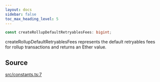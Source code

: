 ```yaml
---
layout: docs
sidebar: false
toc_max_heading_level: 5
---
```


```ts
const createRollupDefaultRetryablesFees: bigint;
```

createRollupDefaultRetryablesFees represents the default retryables fees for
rollup transactions and returns an Ether value.

## Source

[src/constants.ts:7](https://github.com/OffchainLabs/arbitrum-orbit-sdk/blob/cfcbd32d6879cf7817a33b24f062a0fd879ea257/src/constants.ts#L7)
